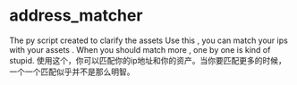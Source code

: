 # address_matcher
The py script created to clarify the assets
Use this , you can match your ips with your assets . When you should match more , one by one is kind of stupid.
使用这个，你可以匹配你的ip地址和你的资产。当你要匹配更多的时候，一个一个匹配似乎并不是那么明智。
